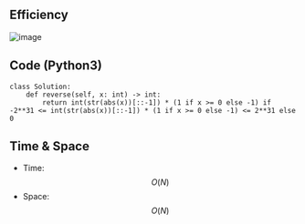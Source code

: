 ## Efficiency
![image](https://github.com/KCP17/Leetcode-solutions/assets/148914885/aa8714a4-9101-4272-bc6a-a5d1db5385ef)

## Code (Python3)
```python3 []
class Solution:
    def reverse(self, x: int) -> int:
        return int(str(abs(x))[::-1]) * (1 if x >= 0 else -1) if -2**31 <= int(str(abs(x))[::-1]) * (1 if x >= 0 else -1) <= 2**31 else 0
```
## Time & Space
* Time: $$O(N)$$
* Space: $$O(N)$$
